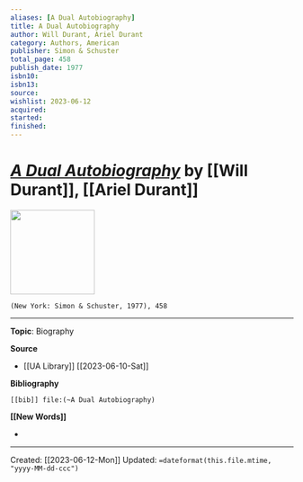 ```yaml
---
aliases: [A Dual Autobiography]
title: A Dual Autobiography
author: Will Durant, Ariel Durant
category: Authors, American
publisher: Simon & Schuster
total_page: 458
publish_date: 1977
isbn10: 
isbn13: 
source: 
wishlist: 2023-06-12
acquired: 
started: 
finished: 
---
```

# *[A Dual Autobiography]()* by [[Will Durant]], [[Ariel Durant]]

<img src="http://books.google.com/books/content?id=F6kfAAAAMAAJ&printsec=frontcover&img=1&zoom=1&source=gbs_api" width=150>

`(New York: Simon & Schuster, 1977), 458`



--- 
**Topic**: Biography

**Source**
- [[UA Library]] [[2023-06-10-Sat]]

**Bibliography**

```query
[[bib]] file:(~A Dual Autobiography)
```
 

**[[New Words]]**

- 

---
Created: [[2023-06-12-Mon]]
Updated: `=dateformat(this.file.mtime, "yyyy-MM-dd-ccc")`